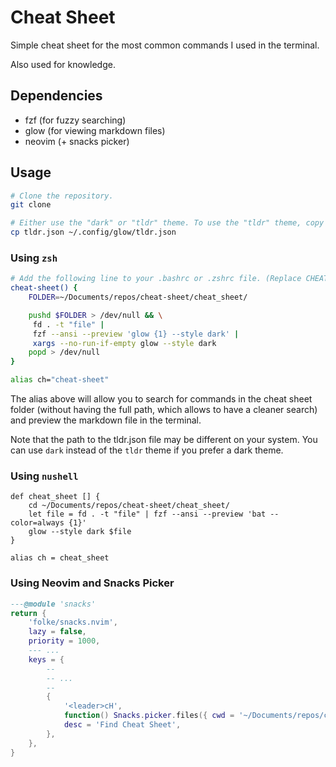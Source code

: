 # Cheat Sheet

Simple cheat sheet for the most common commands I used in the terminal.

Also used for knowledge.

## Dependencies

- fzf (for fuzzy searching)
- glow (for viewing markdown files)
- neovim (+ snacks picker)

## Usage

```bash
# Clone the repository.
git clone

# Either use the "dark" or "tldr" theme. To use the "tldr" theme, copy the tldr.json file to the glow config directory.
cp tldr.json ~/.config/glow/tldr.json
```

### Using `zsh`

```bash
# Add the following line to your .bashrc or .zshrc file. (Replace CHEAT_SHEET_FOLDER with the path to the cheat_sheet folder.)
cheat-sheet() {
    FOLDER=~/Documents/repos/cheat-sheet/cheat_sheet/

    pushd $FOLDER > /dev/null && \
     fd . -t "file" |
     fzf --ansi --preview 'glow {1} --style dark' |
     xargs --no-run-if-empty glow --style dark
    popd > /dev/null
}

alias ch="cheat-sheet"
```

The alias above will allow you to search for commands in the cheat sheet folder (without having the full path, which allows to have a cleaner search) and preview the markdown file in the terminal.

Note that the path to the tldr.json file may be different on your system. You can use `dark` instead of the `tldr` theme if you prefer a dark theme.

### Using `nushell`

```nu
def cheat_sheet [] {
    cd ~/Documents/repos/cheat-sheet/cheat_sheet/
    let file = fd . -t "file" | fzf --ansi --preview 'bat --color=always {1}'
    glow --style dark $file
}

alias ch = cheat_sheet
```

### Using Neovim and Snacks Picker

```lua
---@module 'snacks'
return {
	'folke/snacks.nvim',
	lazy = false,
	priority = 1000,
    --- ...
	keys = {
		--
		-- ...
		--
		{
			'<leader>cH',
			function() Snacks.picker.files({ cwd = '~/Documents/repos/cheat-sheet/cheat_sheet' }) end,
			desc = 'Find Cheat Sheet',
		},
	},
}

```
